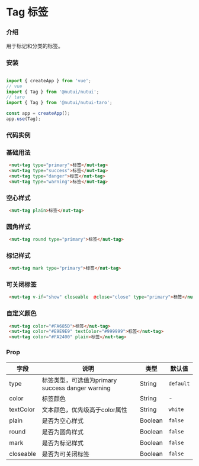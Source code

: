 # Tag 标签

### 介绍

用于标记和分类的标签。

### 安装

```javascript

import { createApp } from 'vue';
// vue
import { Tag } from '@nutui/nutui';
// taro
import { Tag } from '@nutui/nutui-taro';

const app = createApp();
app.use(Tag);

```

### 代码实例

### 基础用法

```html
 <nut-tag type="primary">标签</nut-tag>
 <nut-tag type="success">标签</nut-tag>
 <nut-tag type="danger">标签</nut-tag>
 <nut-tag type="warning">标签</nut-tag>
```

### 空心样式

```html
 <nut-tag plain>标签</nut-tag>
```


### 圆角样式

```html
 <nut-tag round type="primary">标签</nut-tag>
```


### 标记样式

```html
 <nut-tag mark type="primary">标签</nut-tag>
```


### 可关闭标签

```html
 <nut-tag v-if="show" closeable  @close="close" type="primary">标签</nut-tag>
```


### 自定义颜色

```html
 <nut-tag color="#FA685D">标签</nut-tag>
 <nut-tag color="#E9E9E9" textColor="#999999">标签</nut-tag>
 <nut-tag color="#FA2400" plain>标签</nut-tag>
```



### Prop  

| 字段            | 说明                 | 类型    | 默认值  |
|-----------------|------------------------------------------|---------|---------|
| type           | 标签类型，可选值为primary success danger warning         | String | `default`       |
| color         | 标签颜色    | String  | -       |
| textColor        | 文本颜色，优先级高于color属性         | String |     `white`   |
| plain     | 是否为空心样式   | Boolean  | `false`      |
| round         | 是否为圆角样式   | Boolean  | `false`       |  
| mark         | 是否为标记样式   | Boolean  | `false`       |  
| closeable         | 是否为可关闭标签   | Boolean  | `false`       |                                          

